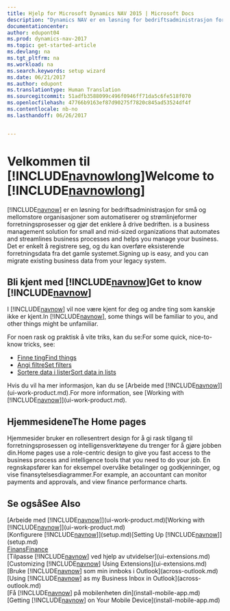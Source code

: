 ```yaml
---
title: Hjelp for Microsoft Dynamics NAV 2015 | Microsoft Docs
description: "Dynamics NAV er en løsning for bedriftsadministrasjon for små og mellomstore organisasjoner som automatiserer og strømlinjeformer forretningsprosesser og gjør det enklere å drive bedriften."
documentationcenter: 
author: edupont04
ms.prod: dynamics-nav-2017
ms.topic: get-started-article
ms.devlang: na
ms.tgt_pltfrm: na
ms.workload: na
ms.search.keywords: setup wizard
ms.date: 06/21/2017
ms.author: edupont
ms.translationtype: Human Translation
ms.sourcegitcommit: 51adfb3588099c496f0946ff71da5c6fe518f070
ms.openlocfilehash: 47766b9163ef87d90275f7820c845ad53524df4f
ms.contentlocale: nb-no
ms.lasthandoff: 06/26/2017


---
```


# <a name="welcome-to-includenavnowlongincludesnavnowlongmdmd"></a><span data-ttu-id="9d548-103">Velkommen til [!INCLUDE[navnowlong](includes/navnowlong_md.md)]</span><span class="sxs-lookup"><span data-stu-id="9d548-103">Welcome to [!INCLUDE[navnowlong](includes/navnowlong_md.md)]</span></span>
[!INCLUDE[navnow](includes/navnow_md.md)]<span data-ttu-id="9d548-104"> er en løsning for bedriftsadministrasjon for små og mellomstore organisasjoner som automatiserer og strømlinjeformer forretningsprosesser og gjør det enklere å drive bedriften.</span><span class="sxs-lookup"><span data-stu-id="9d548-104"> is a business management solution for small and mid-sized organizations that automates and streamlines business processes and helps you manage your business.</span></span> <span data-ttu-id="9d548-105">Det er enkelt å registrere seg, og du kan overføre eksisterende forretningsdata fra det gamle systemet.</span><span class="sxs-lookup"><span data-stu-id="9d548-105">Signing up is easy, and you can migrate existing business data from your legacy system.</span></span>

## <a name="get-to-know-includenavnowincludesnavnowmdmd"></a><span data-ttu-id="9d548-106">Bli kjent med [!INCLUDE[navnow](includes/navnow_md.md)]</span><span class="sxs-lookup"><span data-stu-id="9d548-106">Get to know [!INCLUDE[navnow](includes/navnow_md.md)]</span></span>
<span data-ttu-id="9d548-107">I [!INCLUDE[navnow](includes/navnow_md.md)] vil noe være kjent for deg og andre ting som kanskje ikke er kjent.</span><span class="sxs-lookup"><span data-stu-id="9d548-107">In [!INCLUDE[navnow](includes/navnow_md.md)], some things will be familiar to you, and other things might be unfamiliar.</span></span>  

<span data-ttu-id="9d548-108">For noen rask og praktisk å vite triks, kan du se:</span><span class="sxs-lookup"><span data-stu-id="9d548-108">For some quick, nice-to-know tricks, see:</span></span>  

* [<span data-ttu-id="9d548-109">Finne ting</span><span class="sxs-lookup"><span data-stu-id="9d548-109">Find things</span></span>](ui-search.md)  
* [<span data-ttu-id="9d548-110">Angi filtre</span><span class="sxs-lookup"><span data-stu-id="9d548-110">Set filters</span></span>](ui-enter-criteria-filters.md)  
* [<span data-ttu-id="9d548-111">Sortere data i lister</span><span class="sxs-lookup"><span data-stu-id="9d548-111">Sort data in lists</span></span>](ui-sorting.md)  

<span data-ttu-id="9d548-112">Hvis du vil ha mer informasjon, kan du se [Arbeide med [!INCLUDE[navnow](includes/navnow_md.md)]](ui-work-product.md).</span><span class="sxs-lookup"><span data-stu-id="9d548-112">For more information, see [Working with [!INCLUDE[navnow](includes/navnow_md.md)]](ui-work-product.md).</span></span>  

## <a name="the-home-pages"></a><span data-ttu-id="9d548-113">Hjemmesidene</span><span class="sxs-lookup"><span data-stu-id="9d548-113">The Home pages</span></span>
<span data-ttu-id="9d548-114">Hjemmesider bruker en rollesentrert design for å gi rask tilgang til forretningsprosessen og intelligensverktøyene du trenger for å gjøre jobben din.</span><span class="sxs-lookup"><span data-stu-id="9d548-114">Home pages use a role-centric design to give you fast access to the business process and intelligence tools that you need to do your job.</span></span> <span data-ttu-id="9d548-115">En regnskapsfører kan for eksempel overvåke betalinger og godkjenninger, og vise finansytelsesdiagrammer.</span><span class="sxs-lookup"><span data-stu-id="9d548-115">For example, an accountant can monitor payments and approvals, and view finance performance charts.</span></span>  

## <a name="see-also"></a><span data-ttu-id="9d548-116">Se også</span><span class="sxs-lookup"><span data-stu-id="9d548-116">See Also</span></span>
<span data-ttu-id="9d548-117">[Arbeide med [!INCLUDE[navnow](includes/navnow_md.md)]](ui-work-product.md)</span><span class="sxs-lookup"><span data-stu-id="9d548-117">[Working with [!INCLUDE[navnow](includes/navnow_md.md)]](ui-work-product.md)</span></span>  
<span data-ttu-id="9d548-118">[Konfigurere [!INCLUDE[navnow](includes/navnow_md.md)]](setup.md)</span><span class="sxs-lookup"><span data-stu-id="9d548-118">[Setting Up [!INCLUDE[navnow](includes/navnow_md.md)]](setup.md)</span></span>  
[<span data-ttu-id="9d548-119">Finans</span><span class="sxs-lookup"><span data-stu-id="9d548-119">Finance</span></span>](finance-setup.md)  
<span data-ttu-id="9d548-120">[Tilpasse [!INCLUDE[navnow](includes/navnow_md.md)] ved hjelp av utvidelser](ui-extensions.md)</span><span class="sxs-lookup"><span data-stu-id="9d548-120">[Customizing [!INCLUDE[navnow](includes/navnow_md.md)] Using Extensions](ui-extensions.md)</span></span>  
<span data-ttu-id="9d548-121">[Bruke [!INCLUDE[navnow](includes/navnow_md.md)] som min innboks i Outlook](across-outlook.md)</span><span class="sxs-lookup"><span data-stu-id="9d548-121">[Using [!INCLUDE[navnow](includes/navnow_md.md)] as my Business Inbox in Outlook](across-outlook.md)</span></span>  
<span data-ttu-id="9d548-122">[Få [!INCLUDE[navnow](includes/navnow_md.md)] på mobilenheten din](install-mobile-app.md)</span><span class="sxs-lookup"><span data-stu-id="9d548-122">[Getting [!INCLUDE[navnow](includes/navnow_md.md)] on Your Mobile Device](install-mobile-app.md)</span></span>  

